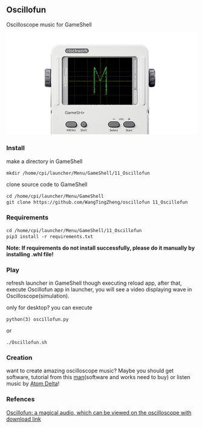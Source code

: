 ## Oscillofun

Oscilloscope music for GameShell

<p align="center">
    <a href="">
        <img src="./image/head.jpg">
    </a>
</p>



### Install

make a directory in GameShell

```shell
mkdir /home/cpi/launcher/Menu/GameShell/11_Oscillofun
```

clone source code to GameShell

```git
cd /home/cpi/launcher/Menu/GameShell
git clone https://github.com/WangTingZheng/oscillofun 11_Oscillofun
```

### Requirements

```shell
cd /home/cpi/launcher/Menu/GameShell/11_Oscillofun
pip3 install -r requirements.txt
```

**Note: If requirements do not install successfully, please do it manually by installing .whl file!**


### Play

refresh launcher in GameShell though executing reload app, after that, execute Oscillofun app in launcher, you will see a video  displaying wave in Oscilloscope(simulation).

only for desktop? you can execute
```shell
python(3) oscillofun.py
```

or

```shell
./Oscillofun.sh
```
### Creation
want to create amazing oscilloscope music? Maybe you should get software, tutorial from this [man](https://www.jerobeamfenderson.net/)(software and works need to buy) or listen music by [Atom Delta](http://atomdelta.se/)!
### Refences

[Oscillofun: a magical audio, which can be viewed on the oscilloscope with download link](https://www.bilibili.com/video/av862814)